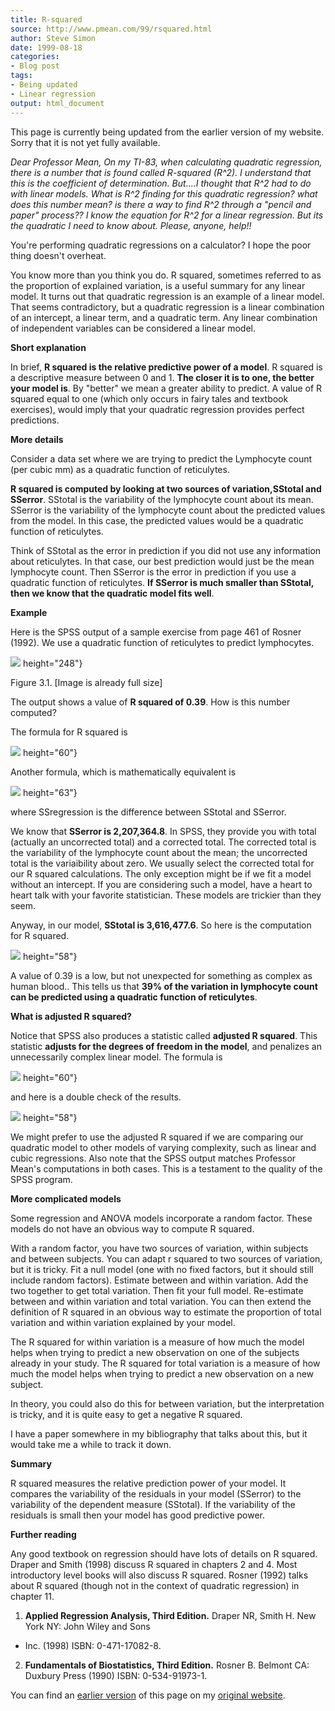 ```yaml
---
title: R-squared
source: http://www.pmean.com/99/rsquared.html
author: Steve Simon
date: 1999-08-18
categories:
- Blog post
tags:
- Being updated
- Linear regression
output: html_document
---
```


This page is currently being updated from the earlier version of my website. Sorry that it is not yet fully available.

*Dear Professor Mean, On my TI-83, when calculating quadratic regression, there is a number that is found called R-squared (R^2). I understand that this is the coefficient of determination. But....I thought that R^2 had to do with linear models. What is R^2 finding for this quadratic regression? what does this number mean? is there a way to find R^2 through a "pencil and paper" process?? I know the equation for R^2 for a linear regression. But its the quadratic I need to know
about. Please, anyone, help!!*

You're performing quadratic regressions on a calculator? I hope the poor thing doesn't overheat.

You know more than you think you do. R squared, sometimes referred to as the proportion of explained variation, is a useful summary for any linear model. It turns out that quadratic regression is an example of a linear model. That seems contradictory, but a quadratic regression is a
linear combination of an intercept, a linear term, and a quadratic term. Any linear combination of independent variables can be considered a
linear model.

**Short explanation**

In brief, **R squared is the relative predictive power of a model**. R squared is a descriptive measure between 0 and 1. **The closer it is to one, the better your model is**. By "better" we mean a greater ability to predict. A value of R squared equal to one (which only occurs in
fairy tales and textbook exercises), would imply that your quadratic regression provides perfect predictions.

**More details**

Consider a data set where we are trying to predict the Lymphocyte count (per cubic mm) as a quadratic function of reticulytes.

**R squared is computed by looking at two sources of variation,SStotal and SSerror**. SStotal is the variability of the lymphocyte count about its mean. SSerror is the variability of the lymphocyte count about the predicted values from the model. In this case, the predicted values would be a quadratic function of reticulytes.

Think of SStotal as the error in prediction if you did not use any information about reticulytes. In that case, our best prediction would just be the mean lymphocyte count. Then SSerror is the error in prediction if you use a quadratic function of reticulytes. **If SSerror is much smaller than SStotal, then we know that the quadratic model fits well**.

**Example**

Here is the SPSS output of a sample exercise from page 461 of Rosner (1992). We use a quadratic function of reticulytes to predict lymphocytes.

![](../../../web/images/99/rsquared01.gif)
height="248"}

Figure 3.1. [Image is already full size]

The output shows a value of **R squared of 0.39**. How is this number computed?

The formula for R squared is

![](../../../web/images/99/rsquared02.gif)
height="60"}

Another formula, which is mathematically equivalent is

![](../../../web/images/99/rsquared03.gif)
height="63"}

where SSregression is the difference between SStotal and SSerror.

We know that **SSerror is 2,207,364.8**. In SPSS, they provide you with total (actually an uncorrected total) and a corrected total. The corrected total is the variability of the lymphocyte count about the mean; the uncorrected total is the variaibility about zero. We usually select the corrected total for our R squared calculations. The only exception might be if we fit a model without an intercept. If you are considering such a model, have a heart to heart talk with your favorite
statistician. These models are trickier than they seem.

Anyway, in our model, **SStotal is 3,616,477.6**. So here is the computation for R squared.

![](../../../web/images/99/rsquared04.gif)
height="58"}

A value of 0.39 is a low, but not unexpected for something as complex as human blood.. This tells us that **39% of the variation in lymphocyte count can be predicted using a quadratic function of reticulytes**.

**What is adjusted R squared?**

Notice that SPSS also produces a statistic called **adjusted R squared**. This statistic **adjusts for the degrees of freedom in the model**, and penalizes an unnecessarily complex linear model. The
formula is

![](../../../web/images/99/rsquared05.gif)
height="60"}

and here is a double check of the results.

![](../../../web/images/99/rsquared06.gif)
height="58"}

We might prefer to use the adjusted R squared if we are comparing our quadratic model to other models of varying complexity, such as linear and cubic regressions. Also note that the SPSS output matches Professor Mean's computations in both cases. This is a testament to the quality of the SPSS program.

**More complicated models**

Some regression and ANOVA models incorporate a random factor. These models do not have an obvious way to compute R squared.

With a random factor, you have two sources of variation, within subjects and between subjects. You can adapt r squared to two sources of variation, but it is tricky. Fit a null model (one with no fixed factors, but it should still include random factors). Estimate between and within variation. Add the two together to get total variation. Then fit your full model. Re-estimate between and within variation and total variation. You can then extend the definition of R squared in an obvious way to estimate the proportion of total variation and within variation explained by your model.

The R squared for within variation is a measure of how much the model helps when trying to predict a new observation on one of the subjects already in your study. The R squared for total variation is a measure of how much the model helps when trying to predict a new observation on a new subject.

In theory, you could also do this for between variation, but the interpretation is tricky, and it is quite easy to get a negative R squared.

I have a paper somewhere in my bibliography that talks about this, but it would take me a while to track it down.

**Summary**

R squared measures the relative prediction power of your model. It compares the variability of the residuals in your model (SSerror) to the variability of the dependent measure (SStotal). If the variability of the residuals is small then your model has good predictive power.

**Further reading**

Any good textbook on regression should have lots of details on R squared. Draper and Smith (1998) discuss R squared in chapters 2 and 4. Most introductory level books will also discuss R squared. Rosner (1992) talks about R squared (though not in the context of quadratic
regression) in chapter 11.

1.  **Applied Regression Analysis, Third Edition.** Draper NR, Smith H. New York NY: John Wiley and Sons
- Inc.  (1998) ISBN: 0-471-17082-8.
2.  **Fundamentals of Biostatistics, Third Edition.** Rosner B. Belmont CA: Duxbury Press (1990) ISBN: 0-534-91973-1.

You can find an [earlier version][sim1] of this page on my [original website][sim2].

[sim1]: http://www.pmean.com/99/rsquared.html
[sim2]: http://www.pmean.com/original_site.html
